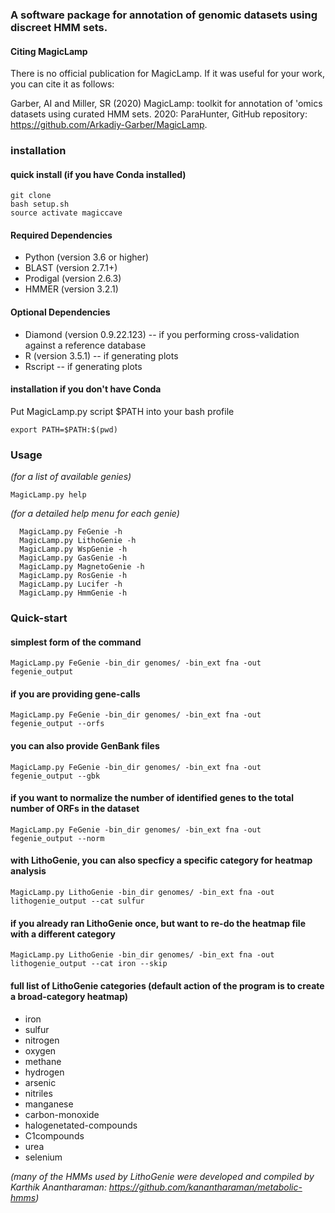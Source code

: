 ### A software package for annotation of genomic datasets using discreet HMM sets.

#### Citing MagicLamp
There is no official publication for MagicLamp. If it was useful for your work, you can cite it as follows:

Garber, AI and Miller, SR (2020) MagicLamp: toolkit for annotation of 'omics datasets using curated HMM sets. 2020: ParaHunter, GitHub repository: https://github.com/Arkadiy-Garber/MagicLamp.



### installation
#### quick install (if you have Conda installed)
    git clone 
    bash setup.sh
    source activate magiccave

#### Required Dependencies
* Python (version 3.6 or higher)
* BLAST (version 2.7.1+)
* Prodigal (version 2.6.3)
* HMMER (version 3.2.1)

#### Optional Dependencies
* Diamond (version 0.9.22.123) -- if you performing cross-validation against a reference database
* R (version 3.5.1) -- if generating plots
* Rscript -- if generating plots

#### installation if you don't have Conda

Put MagicLamp.py script $PATH into your bash profile

    export PATH=$PATH:$(pwd)
                                      

### Usage
*(for a list of available genies)*

    MagicLamp.py help

 *(for a detailed help menu for each genie)*
 
      MagicLamp.py FeGenie -h
      MagicLamp.py LithoGenie -h
      MagicLamp.py WspGenie -h
      MagicLamp.py GasGenie -h
      MagicLamp.py MagnetoGenie -h
      MagicLamp.py RosGenie -h
      MagicLamp.py Lucifer -h
      MagicLamp.py HmmGenie -h
 
 
### Quick-start
#### simplest form of the command
    MagicLamp.py FeGenie -bin_dir genomes/ -bin_ext fna -out fegenie_output

#### if you are providing gene-calls
    MagicLamp.py FeGenie -bin_dir genomes/ -bin_ext fna -out fegenie_output --orfs
 
#### you can also provide GenBank files
    MagicLamp.py FeGenie -bin_dir genomes/ -bin_ext fna -out fegenie_output --gbk
 
#### if you want to normalize the number of identified genes to the total number of ORFs in the dataset
    MagicLamp.py FeGenie -bin_dir genomes/ -bin_ext fna -out fegenie_output --norm
  
#### with LithoGenie, you can also specficy a specific category for heatmap analysis
    MagicLamp.py LithoGenie -bin_dir genomes/ -bin_ext fna -out lithogenie_output --cat sulfur

#### if you already ran LithoGenie once, but want to re-do the heatmap file with a different category
    MagicLamp.py LithoGenie -bin_dir genomes/ -bin_ext fna -out lithogenie_output --cat iron --skip

#### full list of LithoGenie categories (default action of the program is to create a broad-category heatmap)
* iron
* sulfur
* nitrogen
* oxygen
* methane
* hydrogen
* arsenic
* nitriles
* manganese
* carbon-monoxide
* halogenetated-compounds
* C1compounds
* urea
* selenium

*(many of the HMMs used by LithoGenie were developed and compiled by Karthik Anantharaman: https://github.com/kanantharaman/metabolic-hmms)*


